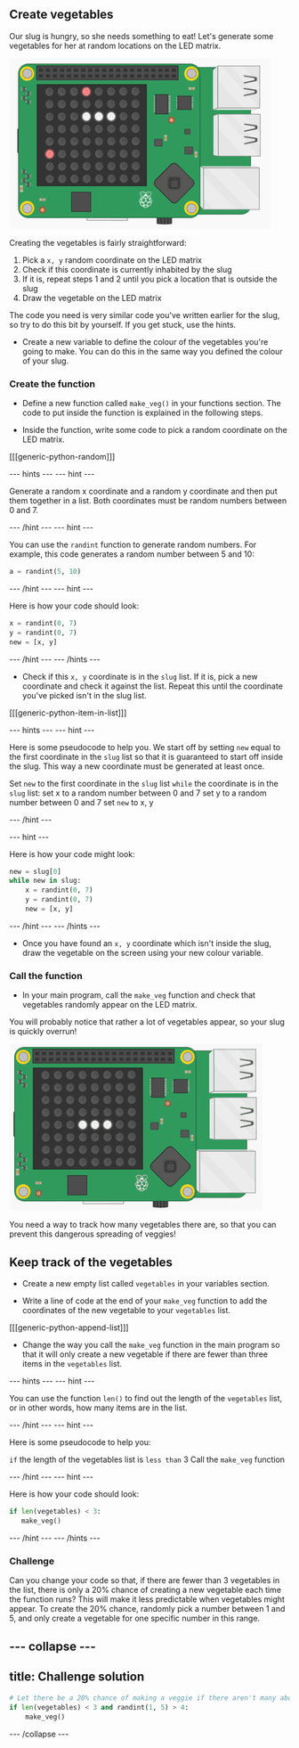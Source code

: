 ## Create vegetables

Our slug is hungry, so she needs something to eat! Let's generate some vegetables for her at random locations on the LED matrix.

![Vegetables](images/vegetables.png)

Creating the vegetables is fairly straightforward:

1. Pick a `x, y` random coordinate on the LED matrix
2. Check if this coordinate is currently inhabited by the slug
3. If it is, repeat steps 1 and 2 until you pick a location that is outside the slug
4. Draw the vegetable on the LED matrix

The code you need is very similar code you've written earlier for the slug, so try to do this bit by yourself. If you get stuck, use the hints.

+ Create a new variable to define the colour of the vegetables you're going to make. You can do this in the same way you defined the colour of your slug.

### Create the function

+ Define a new function called `make_veg()` in your functions section. The code to put inside the function is explained in the following steps.

+ Inside the function, write some code to pick a random coordinate on the LED matrix.

[[[generic-python-random]]]

--- hints ---
--- hint ---

Generate a random x coordinate and a random y coordinate and then put them together in a list. Both coordinates must be random numbers between 0 and 7.

--- /hint ---
--- hint ---

You can use the `randint` function to generate random numbers. For example, this code generates a random number between 5 and 10:

```python
a = randint(5, 10)
```

--- /hint ---
--- hint ---

Here is how your code should look:

```python
x = randint(0, 7)
y = randint(0, 7)
new = [x, y]
```

--- /hint ---
--- /hints ---


+ Check if this `x, y` coordinate is in the `slug` list. If it is, pick a new coordinate and check it against the list. Repeat this until the coordinate you've picked isn't in the slug list.

[[[generic-python-item-in-list]]]

--- hints ---
--- hint ---

Here is some pseudocode to help you. We start off by setting `new` equal to the first coordinate in the `slug` list so that it is guaranteed to start off inside the slug. This way a new coordinate must be generated at least once.

Set `new` to the first coordinate in the `slug` list
`while` the coordinate is in the `slug` list:
set x to a random number between 0 and 7
set y to a random number between 0 and 7
set `new` to x, y

--- /hint ---

--- hint ---

Here is how your code might look:

```python
new = slug[0]
while new in slug:
    x = randint(0, 7)
    y = randint(0, 7)
    new = [x, y]
```

--- /hint ---
--- /hints ---

+ Once you have found an `x, y` coordinate which isn't inside the slug, draw the vegetable on the screen using your new colour variable.

### Call the function

+ In your main program, call the `make_veg` function and check that vegetables randomly appear on the LED matrix.

You will probably notice that rather a lot of vegetables appear, so your slug is quickly overrun!

![Too many vegetables](images/too-many-veggies.gif)

You need a way to track how many vegetables there are, so that you can prevent this dangerous spreading of veggies!

## Keep track of the vegetables

+ Create a new empty list called `vegetables` in your variables section.

+ Write a line of code at the end of your `make_veg` function to add the coordinates of the new vegetable to your `vegetables` list.

[[[generic-python-append-list]]]

+ Change the way you call the `make_veg` function in the main program so that it will only create a new vegetable if there are fewer than three items in the `vegetables` list.

--- hints ---
--- hint ---

You can use the function `len()` to find out the length of the `vegetables` list, or in other words, how many items are in the list.

--- /hint ---
--- hint ---

Here is some pseudocode to help you:

`if` the length of the vegetables list is `less than` 3
Call the `make_veg` function

--- /hint ---
--- hint ---

Here is how your code should look:

```python
if len(vegetables) < 3:
   make_veg()
```

--- /hint ---
--- /hints ---

### Challenge
Can you change your code so that, if there are fewer than 3 vegetables in the list, there is only a 20% chance of creating a new vegetable each time the function runs? This will make it less predictable when vegetables might appear. To create the 20% chance, randomly pick a number between 1 and 5, and only create a vegetable for one specific number in this range.

--- collapse ---
---
title: Challenge solution
---

```python
# Let there be a 20% chance of making a veggie if there aren't many about
if len(vegetables) < 3 and randint(1, 5) > 4:
    make_veg()
```

--- /collapse ---
